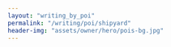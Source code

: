 ```yaml
---
layout: "writing_by_poi"
permalink: "/writing/poi/shipyard"
header-img: "assets/owner/hero/pois-bg.jpg"
---
```


